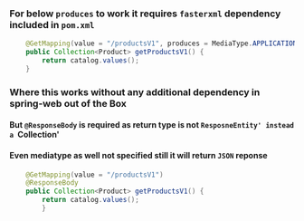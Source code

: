 ### For below `produces` to work it requires `fasterxml` dependency included in `pom.xml`

```java
    @GetMapping(value = "/productsV1", produces = MediaType.APPLICATION_XML_VALUE)
    public Collection<Product> getProductsV1() {
        return catalog.values();
    }
```

### Where this works without any additional dependency in spring-web out of the Box
#### But `@ResponseBody` is required as return type is not `ResposneEntity' instead a `Collection'
#### Even mediatype as well not specified still it will return `JSON` reponse
```java
    @GetMapping(value = "/productsV1")
    @ResponseBody
    public Collection<Product> getProductsV1() {
        return catalog.values();
        }
```